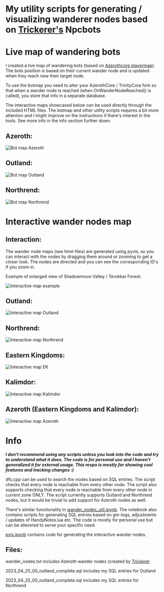 # My utility scripts for generating / visualizing wanderer nodes based on [Trickerer's](https://github.com/trickerer/Trinity-Bots) Npcbots

# Live map of wandering bots

I created a live map of wandering bots (based on [Azerothcore playermap](https://github.com/azerothcore/playermap)). The bots position is based on their current wander node and is updated when they reach new their target node.

To use the botmap you need to alter your AzerothCore / TrinityCore fork so that when a wander node is reached (when OnWanderNodeReached() is called), you store that info in a separate database.

The interactive maps showcased below can be used directly through the included HTML files. The botmap and other utility scripts requires a bit more attention and I might improve on the instructions if there's interest in the tools. See more info in the info section further down.

## Azeroth:
![Bot map Azeroth](./images/botmap_azeroth.gif?raw=true "Bot map Azeroth")

## Outland:
![Bot map Outland](./images/botmap_outland.gif?raw=true "Bot map Outland")

## Northrend:
![Bot map Northrend](./images/botmap_northrend.gif?raw=true "Bot map Northrend")

# Interactive wander nodes map

## Interaction:

The wander node maps (see html-files) are generated using pyvis, so you can interact with the nodes by dragging them around or zooming to get a closer look. The nodes are directed and you can see the corresponding ID's if you zoom in.

Example of enlarged view of Shadowmoon Valley / Terokkar Forest:

![Interactive map example](./images/interactive_wander_nodes.gif?raw=true "Interactive map example")

## Outland:
![Interactive map Outland](./images/outland_interactive_map.png?raw=true "Interactive map Outland")

## Northrend:
![Interactive map Northrend](./images/northrend_interactive_map.png?raw=true "Interactive map Northrend")

## Eastern Kingdoms:
![Interactive map EK](./images/eastern_kingdoms_interactive_map.png?raw=true "Interactive map EK")

## Kalimdor:
![Interactive map Kalimdor](./images/kalimdor_interactive_map.png?raw=true "Interactive map Kalimdor")

## Azeroth (Eastern Kingdoms and Kalimdor):
![Interactive map Azeroth](./images/azeroth_interactive_map.png?raw=true "Interactive map Azeroth")

# Info

***I don't recommend using any scripts unless you look into the code and try to understand what it does. The code is for personal use and I haven't generalized it for external usage. This respo is mostly for showing cool features and tracking changes :)***

dfs.cpp can be used to search the nodes based on SQL entries. The script checks that every node is reachable from every other node. The script also supports checking that every node is reachable from every other node in current zone ONLY.
The script currently supports Outland and Northrend nodes, but it would be trivial to add support for Azeroth nodes as well.

There's similar functionality in [wander_nodes_util.ipynb](./wander_nodes_util.ipynb).
The notebook also contains scripts for generating SQL entries based on gm-logs, adjustments / updates of HandyNotes.lua etc. The code is mostly for personal use but can be alterered to serve your specific need.

[pyis.ipynb](./pyis.ipynb) contains code for generating the interactive wander nodes.

## Files:

wander_nodes.txt includes Azeroth wander nodes (created by [Trickerer](https://github.com/trickerer)

2023_04_25_00_outland_complete.sql includes my SQL entries for Outland

2023_04_25_00_outland_complete.sql includes my SQL entries for Northrend